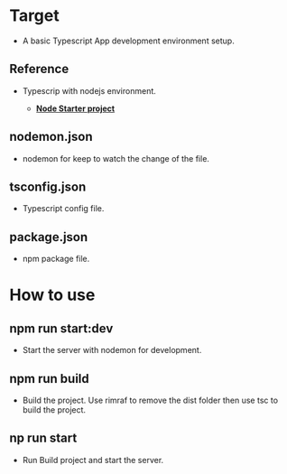 
# Target

* A basic Typescript App development environment setup.

## Reference

* Typescrip with nodejs environment.

  * **[Node Starter project](https://khalilstemmler.com/blogs/typescript/node-starter-project/)**

## nodemon.json

* nodemon for keep to watch the change of the file.

## tsconfig.json

* Typescript config file.

## package.json

* npm package file.

# How to use

## npm run start:dev

* Start the server with nodemon for development.

## npm run build

* Build the project. Use rimraf to remove the dist folder then use tsc to build the project.

## np run start

* Run Build project and start the server.
